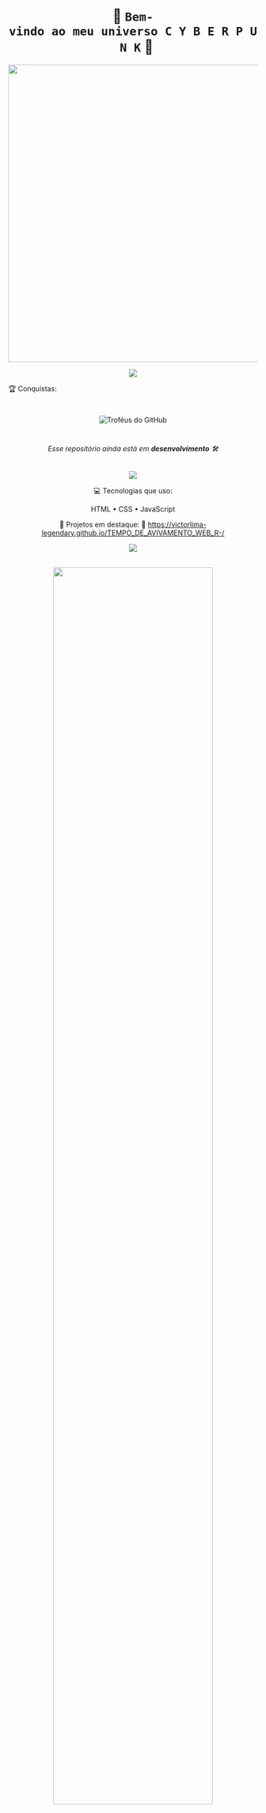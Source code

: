 <h1 align="center">
  👾 <code>Bem-vindo&nbsp;ao&nbsp;meu&nbsp;universo&nbsp;C&nbsp;Y&nbsp;B&nbsp;E&nbsp;R&nbsp;P&nbsp;U&nbsp;N&nbsp;K</code> 👾
</h1>


<p align="center">
  <img src="https://media.giphy.com/media/3o7abldj0b3rxrZUxW/giphy.gif" width="600" />
</p>

<p align="center">
  <img src="https://readme-typing-svg.herokuapp.com?font=Orbitron&color=00F7FF&size=40&center=true&vCenter=true&width=1000&lines=💻+Dev+Web+e+Apaixonado+por+Tecnologia;👁️+Ciberpunk+%7C+Futuro+Digital+%7C+Código+na+veia;🚀+Em+constante+evolução...+bora+codar!" />
</p>

🏆 Conquistas:

<p align="center" style="margin-top: 40px; margin-bottom: 40px;">
  <img 
    src="https://github-profile-trophy.vercel.app/?username=victorlima-legendary&theme=tokyonight&no-frame=true&column=4&margin-w=30&margin-h=25"
    alt="Troféus do GitHub"
  />
</p>



<p align="center"><i>Esse repositório ainda está em <b>desenvolvimento</b> 🛠️</i></p>

<br />

<div align="center">

<img src="https://capsule-render.vercel.app/api?type=rect&color=00f7ff&height=2"/>

💻 Tecnologias que uso:

HTML • CSS • JavaScript <!-- • React • Node.js • Vite • Figma • Git • APIs • IA -->

🚀 Projetos em destaque: 🔮 https://victorlima-legendary.github.io/TEMPO_DE_AVIVAMENTO_WEB_R-/

<img src="https://capsule-render.vercel.app/api?type=rect&color=00f7ff&height=2"/> <div align="center"> <br/>
<img width="80%" src="https://github-readme-stats.vercel.app/api?username=victorlima-legendary&show_icons=true&theme=tokyonight" /> <br/><br/>
<img width="80%" src="https://streak-stats.demolab.com/?user=victorlima-legendary&theme=tokyonight"/> </div> <br/><br/> 
<img src="https://capsule-render.vercel.app/api?type=rect&color=00f7ff&height=2"/>

 </p> <br />

<!-- 🌐 Contato e redes: -->

<img src="https://capsule-render.vercel.app/api?type=rect&color=00f7ff&height=2"/>
💬 Hacker Quote do dia:

“Os fracos se vingam. Os fortes perdoam. Os inteligentes... compilam.” – Glitch Prophet

<!-- <br /> <p align="center"> <img src="https://media.giphy.com/media/XA3cXYtGs7d7K/giphy.gif" width="300" /> </p> </div> -->
